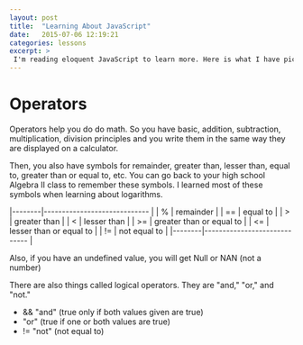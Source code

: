 ```yaml
---
layout: post
title:  "Learning About JavaScript"
date:   2015-07-06 12:19:21
categories: lessons
excerpt: > 
 I'm reading eloquent JavaScript to learn more. Here is what I have picked up so far. 
---
```


# Operators
Operators help you do do math. So you have basic, addition, subtraction, multiplication, division principles and you write them in the same way they are displayed on a calculator. 

Then, you also have symbols for remainder, greater than, lesser than, equal to, greater than or equal to, etc. You can go back to your high school Algebra II class to remember these symbols. I learned most of these symbols when learning about logarithms. 


|--------|-----------------------------	|
| %      | remainder     			  	|
| ==     | equal to      			  	|
| >		 | greater than	 		  	  	|
| <      | lesser than                	|
| >=     | greater than or equal to   	|
| <=     | lesser than or equal to    	|
| !=	 | not equal to 			  	|
|--------|-----------------------------	|


Also, if you have an undefined value, you will get Null or NAN (not a number)

There are also things called logical operators. They are "and," "or," and "not."

- && "and" (true only if both values given are true)
- "or" (true if one or both values are true)
- != "not" (not equal to)

